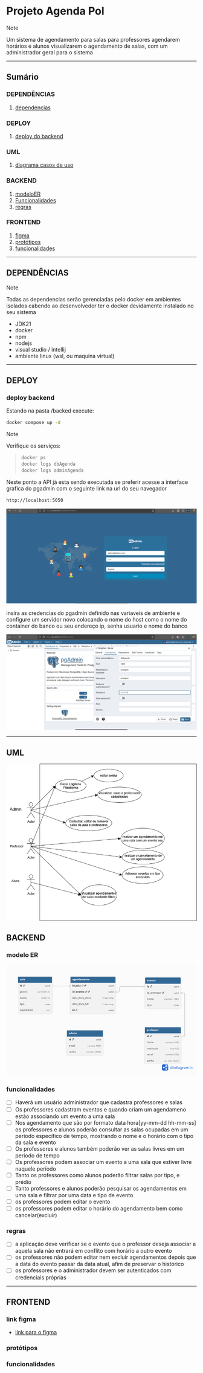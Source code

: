 # Projeto Agenda Pol

> [!NOTE]
> Um sistema de agendamento para salas para professores agendarem horários e alunos visualizarem o agendamento de salas, com um administrador geral para o sistema
___

## Sumário

### **DEPENDÊNCIAS**
   1. [dependencias](#dependencias)

### **DEPLOY**
   1. [deploy do backend](#deploy-backend)

### UML
   1. [diagrama casos de uso](#uml)

### **BACKEND**
   1. [modeloER](#modelo-er)
   2. [Funcionalidades](#funcionalidades)
   3. [regras](#regras)

### **FRONTEND**
   1. [figma](#link-figma)
   2. [protótipos](#protótipos)
   3. [funcionalidades](#funcionalidades)
___

## DEPENDÊNCIAS
> [!NOTE]
> Todas as dependencias serão gerenciadas pelo docker em ambientes isolados cabendo ao desenvolvedor ter o docker devidamente instalado no seu sistema

- JDK21
- docker
- npm
- nodejs
- visual studio / intellij
- ambiente linux (wsl, ou maquina virtual)
___

## DEPLOY

### deploy backend

Estando na pasta /backed execute:

```bash
docker compose up -d
```

>[!NOTE]
>Verifique os serviços:

>```bash
>docker ps
>docker logs dbAgenda
>docker logs adminAgenda
>```

Neste ponto a API já esta sendo executada se preferir acesse a interface grafica do pgadmin
com o seguinte link na url do seu navegador

```bash
http://localhost:5050
```

![interface grafica do pgadmin web](/docs/adminAgenda.png)

insira as credencias do pgadmin definido nas variaveis de ambiente e configure um servidor novo
colocando o nome do host como o nome do container do banco ou seu endereço ip, senha usuario e nome do banco

![interface gráfica do pgadmin web](/docs/adminAgendaServer.png.png)
___

## **UML**
![diagrama de casos de uso](/docs/CasosDeUso.drawio.png)

## **BACKEND**

### modelo ER
![modelo er](/docs/modeloER.png)

### funcionalidades
- [ ] Haverá um usuário administrador que cadastra professores e salas
- [ ] Os professores cadastram eventos e quando criam um agendameno estão associando um evento a uma sala
- [ ] Nos agendamento que são por formato data hora[yy-mm-dd hh-mm-ss] os professores e alunos poderão consultar as salas ocupadas em um período específico de tempo, mostrando o nome e o horário com o tipo da sala e evento 
- [ ] Os professores e alunos também poderão ver as salas livres em um período de tempo
- [ ] Os professores podem associar um evento a uma sala que estiver livre naquele período
- [ ] Tanto os professores como alunos poderão filtrar
salas por tipo, e prédio
- [ ] Tanto professores e alunos poderão pesquisar os agendamentos em uma sala e filtrar por uma data e tipo de evento
- [ ] os professores podem editar o evento
- [ ] os professores podem editar o horário do agendamento bem como cancelar(excluir)

### regras
- [ ] a aplicação deve verificar se o evento que o professor deseja associar a aquela sala
não entrará em conflito com horário a outro evento
- [ ] os professores não podem editar nem excluir agendamentos depois que a data do evento passar da data atual, afim de preservar o histórico
- [ ] os professores e o administrador devem ser autenticados com credenciais próprias
___

## **FRONTEND**

### link figma

- [link para o figma](https://www.figma.com/design/cZoiSPsSOjAio7jQksXsnF/Marca%C3%A7%C3%A3o-de-sala--Eng-De-Software-?node-id=0-1&t=VGR2Ehy1dGJEXv2G-1)

### protótipos

### funcionalidades
